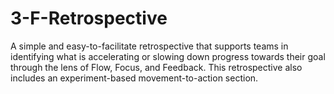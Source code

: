 # 3-F-Retrospective
A simple and easy-to-facilitate retrospective that supports teams in identifying what is accelerating or slowing down progress towards their goal through the lens of Flow, Focus, and Feedback. This retrospective also includes an experiment-based movement-to-action section.
